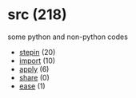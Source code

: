 # src (218)
some python and non-python codes

+ [stepin](stepin/README.md) (20)
+ [import](import/README.md) (10)
+ [apply](apply/README.md) (6)
+ [share](share/README.md) (0)
+ [ease](ease/README.md) (1)
